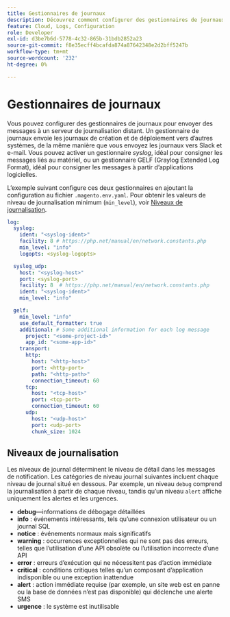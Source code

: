 ```yaml
---
title: Gestionnaires de journaux
description: Découvrez comment configurer des gestionnaires de journaux pour Adobe Commerce sur l’infrastructure cloud.
feature: Cloud, Logs, Configuration
role: Developer
exl-id: d3be7b6d-5778-4c32-865b-31bdb2852a23
source-git-commit: f8e35ecff4bcafda874a87642348e2d2bff5247b
workflow-type: tm+mt
source-wordcount: '232'
ht-degree: 0%

---
```


# Gestionnaires de journaux

Vous pouvez configurer des gestionnaires de journaux pour envoyer des messages à un serveur de journalisation distant. Un gestionnaire de journaux envoie les journaux de création et de déploiement vers d’autres systèmes, de la même manière que vous envoyez les journaux vers Slack et e-mail. Vous pouvez activer un gestionnaire _syslog_, idéal pour consigner les messages liés au matériel, ou un gestionnaire GELF (Graylog Extended Log Format), idéal pour consigner les messages à partir d’applications logicielles.

L’exemple suivant configure ces deux gestionnaires en ajoutant la configuration au fichier `.magento.env.yaml`. Pour obtenir les valeurs de niveau de journalisation minimum (`min_level`), voir [Niveaux de journalisation](#log-levels).

```yaml
log:
  syslog:
    ident: "<syslog-ident>"
    facility: 8 # https://php.net/manual/en/network.constants.php
    min_level: "info"
    logopts: <syslog-logopts>

  syslog_udp:
    host: "<syslog-host>"
    port: <syslog-port>
    facility: 8  # https://php.net/manual/en/network.constants.php
    ident: "<syslog-ident>"
    min_level: "info"

  gelf:
    min_level: "info"
    use_default_formatter: true
    additional: # Some additional information for each log message
      project: "<some-project-id>"
      app_id: "<some-app-id>"
    transport:
      http:
        host: "<http-host>"
        port: <http-port>
        path: "<http-path>"
        connection_timeout: 60
      tcp:
        host: "<tcp-host>"
        port: <tcp-port>
        connection_timeout: 60
      udp:
        host: "<udp-host>"
        port: <udp-port>
        chunk_size: 1024
```

## Niveaux de journalisation

Les niveaux de journal déterminent le niveau de détail dans les messages de notification. Les catégories de niveau journal suivantes incluent chaque niveau de journal situé en dessous. Par exemple, un niveau `debug` comprend la journalisation à partir de chaque niveau, tandis qu’un niveau `alert` affiche uniquement les alertes et les urgences.

- **debug**—informations de débogage détaillées
- **info** : événements intéressants, tels qu’une connexion utilisateur ou un journal SQL
- **notice** : événements normaux mais significatifs
- **warning** : occurrences exceptionnelles qui ne sont pas des erreurs, telles que l’utilisation d’une API obsolète ou l’utilisation incorrecte d’une API
- **error** : erreurs d’exécution qui ne nécessitent pas d’action immédiate
- **critical** : conditions critiques telles qu’un composant d’application indisponible ou une exception inattendue
- **alert** : action immédiate requise (par exemple, un site web est en panne ou la base de données n’est pas disponible) qui déclenche une alerte SMS
- **urgence** : le système est inutilisable
